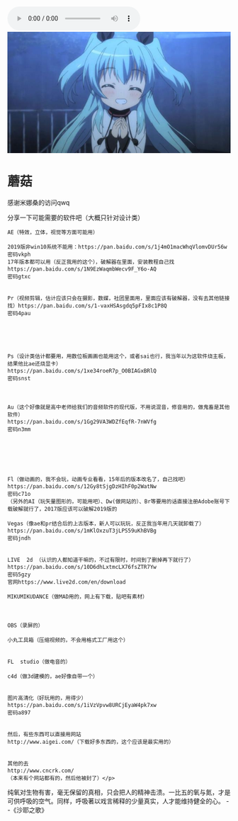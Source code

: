 <html lang="en">
<head>
<body>    
    <meta charset="UTF-8">
    <title>蘑菇の</title>
    <style  type="text/css">
        body{
            background-image: url(3.jpg);
            background-size: 100% 100%;
            height:100%;
        }
        html{
            height: 100%;
        }
         @keyframes myfirst {
            from {opacity:0}
            to {opacity: 100}
        }
        h1{
            animation: myfirst 3s infinite;
        }
    </style>
<body>
<audio src="https://www.kugou.com/song/#hash=9CD70CCF4E51DFB84CBE0D9EB814A928"controls="controls" autoplay="autoplay">
</audio> 
<img src="1.jpg"/>    
<h1>蘑菇</h1>
<p>感谢米娜桑的访问qwq</p>
<p>分享一下可能需要的软件吧（大概只针对设计类）

    AE（特效，立体，视觉等方面可能用）

    2019版非win10系统不能用：https://pan.baidu.com/s/1j4mO1macWhqVlomvDUr56w
    密码vkph
    17年版本都可以用（反正我用的这个），破解器在里面，安装教程自己找https://pan.baidu.com/s/1N9EzWaqmbWecv9F_Y6o-AQ
    密码gtxc


    Pr（视频剪辑，估计应该只会在摄影，数媒，社团里面用，里面应该有破解器，没有去其他链接找）https://pan.baidu.com/s/1-vaxHSAsgdq5pFIx8c1P8Q
    密码4pau





    Ps（设计类估计都要用，用数位板画画也能用这个，或者sai也行，我当年以为这软件烧主板，结果他比ae还烧显卡）
    https://pan.baidu.com/s/1xe34roeR7p_O0BIAGxBRlQ
    密码snst



    Au（这个好像就是高中老师给我们的音频软件的现代版，不用说混音，修音用的，做鬼畜是其他软件）
    https://pan.baidu.com/s/1Gg29VA3WDZfEqfR-7nWVfg
    密码n3mm






    Fl（做动画的，我不会玩，动画专业看看，15年后的版本改名了，自己找吧）
    https://pan.baidu.com/s/12Gy8tSjgDzHIhF0p2WatNw
    密码c71o
    （另外的AI（玩矢量图形的，可能用吧）、Dw(做网站的）、Br等要用的话直接注册Adobe账号下载破解就行了，2017版应该可以破解2019版的

    Vegas（像ae和pr结合后的上古版本，新人可以玩玩，反正我当年用几天就卸载了）
    https://pan.baidu.com/s/1mKlOxzuT3jLPS59uKhBVBg
    密码jndh


    LIVE  2d （认识的人都知道干嘛的，不过有限时，时间到了删掉再下就行了）
    https://pan.baidu.com/s/10D6dhLxtmcLX76fsZTR7Yw
    密码5gzy
    官网https://www.live2d.com/en/download

    MIKUMIKUDANCE（做MAD用的，网上有下载，贴吧有素材）



    OBS（录屏的）

    小丸工具箱（压缩视频的，不会用格式工厂用这个）


    FL 	studio（做电音的）

    c4d（做3d建模的，ae好像自带一个）


    图片高清化（好玩用的，用得少）
    https://pan.baidu.com/s/1iVzVpvw8URCjEyaW4pk7xw
    密码a897


    然后，有些东西可以直接用网站
    http://www.aigei.com/（下载好多东西的，这个应该是最实用的）


    其他的去
    http://www.cncrk.com/
    （本来有个网站都有的，然后他被封了）</p>



</body>
<p>纯氧对生物有害，毫无保留的真相，只会把人的精神击溃。一比五的氧与氮，才是可供呼吸的空气。同样，呼吸著以戏言稀释的少量真实，人才能维持健全的心。
    --《沙耶之歌》

</p>
</html>

